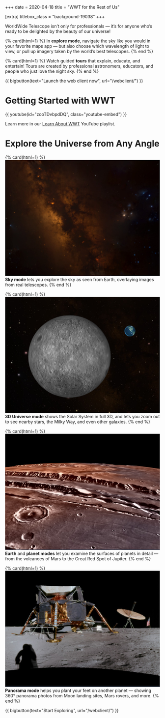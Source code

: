+++
date = 2020-04-18
title = "WWT for the Rest of Us"

[extra]
titlebox_class = "background-19038"
+++

WorldWide Telescope isn’t only for professionals — it’s for anyone who’s
ready to be delighted by the beauty of our universe!

<section class="flex-cards">

{% card(html=1) %}
In <b>explore mode</b>, navigate the sky like you would in your favorite maps
app — but also choose which wavelength of light to view, or pull up imagery
taken by the world’s best telescopes.
{% end %}

{% card(html=1) %}
Watch guided <b>tours</b> that explain, educate, and entertain! Tours are
created by professional astronomers, educators, and people who just love the
night sky.
{% end %}

</section>

{{ bigbutton(text="Launch the web client now", url="/webclient/") }}


# Getting Started with WWT

{{ youtube(id="zooTDvbpdDQ", class="youtube-embed") }}

Learn more in our [Learn About WWT][youtube-learn] YouTube playlist.

[youtube-learn]: https://www.youtube.com/playlist?list=PLozhKWk-h8YABM7u4sDpj-TfEtW4Ciido


# Explore the Universe from Any Angle

<!-- hack since at max width flexbox with 4 items doesn't lay out how I'd like -->
<section class="flex-cards">

{% card(html=1) %}
<img src="shot-sky-mode.jpg">
<b>Sky mode</b> lets you explore the sky as seen from Earth, overlaying images
from real telescopes.
{% end %}

{% card(html=1) %}
<img src="shot-3d.jpg">
<b>3D Universe mode</b> shows the Solar System in full 3D, and lets you zoom
out to see nearby stars, the Milky Way, and even other galaxies.
{% end %}

</section>
<section class="flex-cards">

{% card(html=1) %}
<img src="shot-planet-mode.jpg">
<b>Earth</b> and <b>planet modes</b> let you examine the surfaces of planets
in detail — from the volcanoes of Mars to the Great Red Spot of Jupiter.
{% end %}

{% card(html=1) %}
<img src="shot-panorama.jpg">
<b>Panorama mode</b> helps you plant your feet on another planet — showing
360° panorama photos from Moon landing sites, Mars rovers, and more.
{% end %}

</section>

{{ bigbutton(text="Start Exploring", url="/webclient/") }}
